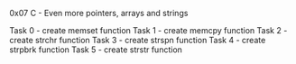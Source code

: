 0x07 C - Even more pointers, arrays and strings

Task 0 - create memset function
Task 1 - create memcpy function
Task 2 - create strchr function
Task 3 - create strspn function
Task 4 - create strpbrk function
Task 5 - create strstr function

